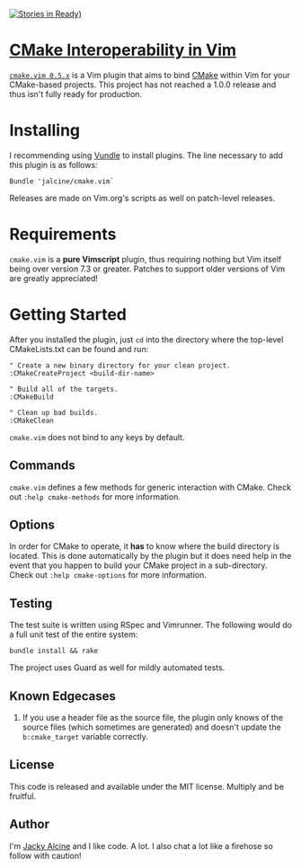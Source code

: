 [![Stories in Ready][waffle:img])][waffle:link]
# [CMake Interoperability in Vim][site]

[`cmake.vim 0.5.x`][release] is a Vim plugin that aims to bind [CMake][cmake]
within Vim for your CMake-based projects. This project has not reached a 1.0.0 
release and thus isn't fully ready for production.

# Installing
I recommending using [Vundle][vundle] to install plugins. The line necessary
to add this plugin is as follows:

```viml
Bundle 'jalcine/cmake.vim`
```

Releases are made on Vim.org's scripts as well on patch-level releases.

# Requirements
`cmake.vim` is a **pure Vimscript** plugin, thus requiring nothing but Vim
itself being over version 7.3 or greater. Patches to support older versions of
Vim are greatly appreciated!

# Getting Started
After you installed the plugin, just `cd` into the directory where the
top-level CMakeLists.txt can be found and run:

```viml
" Create a new binary directory for your clean project.
:CMakeCreateProject <build-dir-name>

" Build all of the targets.
:CMakeBuild

" Clean up bad builds.
:CMakeClean
```

`cmake.vim` does not bind to any keys by default.

## Commands
`cmake.vim` defines a few methods for generic interaction with CMake. Check
out `:help cmake-methods` for more information.

## Options
In order for CMake to operate, it **has** to know where the build directory is
located. This is done automatically by the plugin but it does need help in the
event that you happen to build your CMake project in a sub-directory. Check
out `:help cmake-options` for more information.

## Testing
The test suite is written using RSpec and Vimrunner. The following would do a
full unit test of the entire system:

```
bundle install && rake
```

The project uses Guard as well for mildly automated tests.

## Known Edgecases
 1. If you use a header file as the source file, the plugin only knows of the
    source files (which sometimes are generated) and doesn't update the
   `b:cmake_target` variable correctly.

## License
This code is released and available under the MIT license. Multiply and be
fruitful.

## Author
I'm [Jacky Alcine][jalcine] and I like code. A lot. I also chat a lot like a
firehose so follow with caution!

[vundle]: https://github.com/gmarik/Vundle.vim
[cmake]: http://cmake.org
[syntastic]: https://github.com/scrooloose/syntastic
[ycm]: https://github.com/Valloric/YouCompleteMe/
[jalcine]: http://jalcine.me
[vimux]: https://github.com/benmills/vimux
[site]: http://jalcine.github.io/cmake.vim
[release]: https://github.com/jalcine/cmake.vim/tree/v0.4.1
[waffle:img]: https://badge.waffle.io/jalcine/cmake.vim.png?label=ready
[waffle:link]: https://waffle.io/jalcine/cmake.vim
